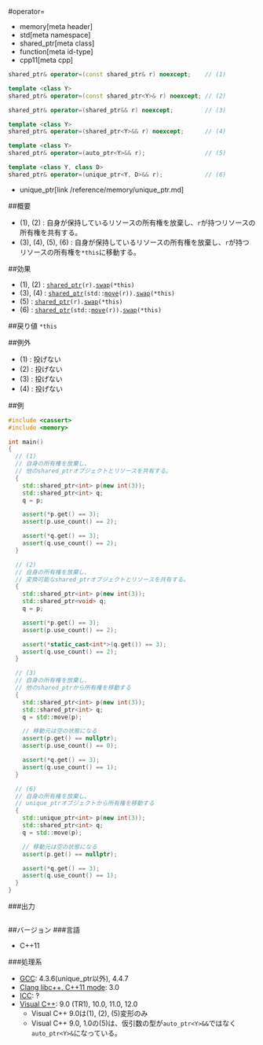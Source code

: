 #operator=
* memory[meta header]
* std[meta namespace]
* shared_ptr[meta class]
* function[meta id-type]
* cpp11[meta cpp]

```cpp
shared_ptr& operator=(const shared_ptr& r) noexcept;    // (1)

template <class Y>
shared_ptr& operator=(const shared_ptr<Y>& r) noexcept; // (2)

shared_ptr& operator=(shared_ptr&& r) noexcept;         // (3)

template <class Y>
shared_ptr& operator=(shared_ptr<Y>&& r) noexcept;      // (4)

template <class Y>
shared_ptr& operator=(auto_ptr<Y>&& r);                 // (5)

template <class Y, class D>
shared_ptr& operator=(unique_ptr<Y, D>&& r);            // (6)
```
* unique_ptr[link /reference/memory/unique_ptr.md]

##概要
- (1), (2) : 自身が保持しているリソースの所有権を放棄し、`r`が持つリソースの所有権を共有する。
- (3), (4), (5), (6) : 自身が保持しているリソースの所有権を放棄し、`r`が持つリソースの所有権を`*this`に移動する。


##効果
- (1), (2) : [`shared_ptr`](op_constructor.md)`(r).`[`swap`](swap.md)`(*this)`
- (3), (4) : [`shared_ptr`](op_constructor.md)`(std::`[`move`](/reference/utility/move.md)`(r)).`[`swap`](swap.md)`(*this)`
- (5) : [`shared_ptr`](op_constructor.md)`(r).`[`swap`](swap.md)`(*this)`
- (6) : [`shared_ptr`](op_constructor.md)`(std::`[`move`](/reference/utility/move.md)`(r)).`[`swap`](swap.md)`(*this)`


##戻り値
`*this`


##例外
- (1) : 投げない
- (2) : 投げない
- (3) : 投げない
- (4) : 投げない


##例
```cpp
#include <cassert>
#include <memory>

int main()
{
  // (1)
  // 自身の所有権を放棄し、
  // 他のshared_ptrオブジェクトとリソースを共有する。
  {
    std::shared_ptr<int> p(new int(3));
    std::shared_ptr<int> q;
    q = p;

    assert(*p.get() == 3);
    assert(p.use_count() == 2);

    assert(*q.get() == 3);
    assert(q.use_count() == 2);
  }

  // (2)
  // 自身の所有権を放棄し、
  // 変換可能なshared_ptrオブジェクトとリソースを共有する。
  {
    std::shared_ptr<int> p(new int(3));
    std::shared_ptr<void> q;
    q = p;

    assert(*p.get() == 3);
    assert(p.use_count() == 2);

    assert(*static_cast<int*>(q.get()) == 3);
    assert(q.use_count() == 2);
  }

  // (3)
  // 自身の所有権を放棄し、
  // 他のshared_ptrから所有権を移動する
  {
    std::shared_ptr<int> p(new int(3));
    std::shared_ptr<int> q;
    q = std::move(p);

    // 移動元は空の状態になる
    assert(p.get() == nullptr);
    assert(p.use_count() == 0);

    assert(*q.get() == 3);
    assert(q.use_count() == 1);
  }

  // (6)
  // 自身の所有権を放棄し、
  // unique_ptrオブジェクトから所有権を移動する
  {
    std::unique_ptr<int> p(new int(3));
    std::shared_ptr<int> q;
    q = std::move(p);

    // 移動元は空の状態になる
    assert(p.get() == nullptr);

    assert(*q.get() == 3);
    assert(q.use_count() == 1);
  }
}
```

###出力
```
```

##バージョン
###言語
- C++11

###処理系
- [GCC](/implementation.md#gcc): 4.3.6(unique_ptr以外), 4.4.7
- [Clang libc++, C++11 mode](/implementation.md#clang): 3.0
- [ICC](/implementation.md#icc): ?
- [Visual C++](/implementation.md#visual_cpp): 9.0 (TR1), 10.0, 11.0, 12.0
	- Visual C++ 9.0は(1), (2), (5)変形のみ
	- Visual C++ 9.0, 1.0の(5)は、仮引数の型が`auto_ptr<Y>&&`ではなく`auto_ptr<Y>&`になっている。
